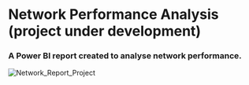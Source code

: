 # Network Performance Analysis (project under development)
 ### A Power BI report created to analyse network performance.
 
![Network_Report_Project](https://user-images.githubusercontent.com/99413257/180989067-eb2f0591-4616-420c-a30a-e2a7c0434534.jpg)
